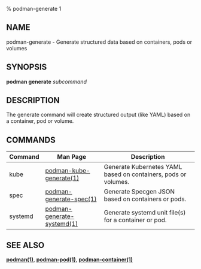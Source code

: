 % podman-generate 1

## NAME

podman\-generate - Generate structured data based on containers, pods or volumes

## SYNOPSIS

**podman generate** _subcommand_

## DESCRIPTION

The generate command will create structured output (like YAML) based on a container, pod or volume.

## COMMANDS

| Command | Man Page                                                                          | Description                                                    |
| ------- | --------------------------------------------------------------------------------- | -------------------------------------------------------------- |
| kube    | [podman-kube-generate(1)](commands/podman-kube/podman-kube-generate.md)           | Generate Kubernetes YAML based on containers, pods or volumes. |
| spec    | [podman-generate-spec(1)](commands/podman-generate/podman-generate-spec.md)       | Generate Specgen JSON based on containers or pods.             |
| systemd | [podman-generate-systemd(1)](commands/podman-generate/podman-generate-systemd.md) | Generate systemd unit file(s) for a container or pod.          |

## SEE ALSO

**[podman(1)](commands/podman.md)**, **[podman-pod(1)](commands/podman-pod/podman-pod.md)**, **[podman-container(1)](commands/podman-container/podman-container.md)**
